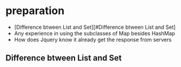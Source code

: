 # preparation

* [Difference btween List and Set][#Difference btween List and Set]
* Any experience in using the subclasses of Map besides HashMap
* How does Jquery know it already get the response from servers






Difference btween List and Set
------
